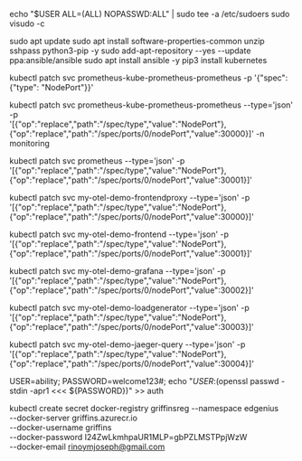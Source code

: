 echo "$USER ALL=(ALL) NOPASSWD:ALL" | sudo tee -a /etc/sudoers
sudo visudo -c

sudo apt update
sudo apt install software-properties-common unzip sshpass python3-pip -y
sudo add-apt-repository --yes --update ppa:ansible/ansible
sudo apt install ansible -y
pip3 install kubernetes


kubectl patch svc prometheus-kube-prometheus-prometheus -p '{"spec": {"type": "NodePort"}}'

kubectl patch svc prometheus-kube-prometheus-prometheus --type='json' -p \
'[{"op":"replace","path":"/spec/type","value":"NodePort"},{"op":"replace","path":"/spec/ports/0/nodePort","value":30000}]' -n monitoring

kubectl patch svc prometheus --type='json' -p \
'[{"op":"replace","path":"/spec/type","value":"NodePort"},{"op":"replace","path":"/spec/ports/0/nodePort","value":30001}]'

kubectl patch svc my-otel-demo-frontendproxy --type='json' -p \
'[{"op":"replace","path":"/spec/type","value":"NodePort"},{"op":"replace","path":"/spec/ports/0/nodePort","value":30000}]'

kubectl patch svc my-otel-demo-frontend --type='json' -p \
'[{"op":"replace","path":"/spec/type","value":"NodePort"},{"op":"replace","path":"/spec/ports/0/nodePort","value":30001}]'

kubectl patch svc my-otel-demo-grafana --type='json' -p \
'[{"op":"replace","path":"/spec/type","value":"NodePort"},{"op":"replace","path":"/spec/ports/0/nodePort","value":30002}]'

kubectl patch svc my-otel-demo-loadgenerator --type='json' -p \
'[{"op":"replace","path":"/spec/type","value":"NodePort"},{"op":"replace","path":"/spec/ports/0/nodePort","value":30003}]'

kubectl patch svc my-otel-demo-jaeger-query --type='json' -p \
'[{"op":"replace","path":"/spec/type","value":"NodePort"},{"op":"replace","path":"/spec/ports/0/nodePort","value":30004}]'

USER=ability; PASSWORD=welcome123#; echo "${USER}:$(openssl passwd -stdin -apr1 <<< ${PASSWORD})" >> auth

kubectl create secret docker-registry griffinsreg --namespace edgenius \
--docker-server griffins.azurecr.io \
--docker-username griffins \
--docker-password I24ZwLkmhpaUR1MLP=gbPZLMSTPpjWzW \
--docker-email rinoymjoseph@gmail.com